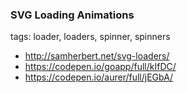 ### SVG Loading Animations
tags: loader, loaders, spinner, spinners
- http://samherbert.net/svg-loaders/
- https://codepen.io/goapp/full/kIfDC/
- https://codepen.io/aurer/full/jEGbA/
